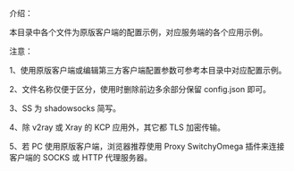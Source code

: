介绍：

本目录中各个文件为原版客户端的配置示例，对应服务端的各个应用示例。

注意：

1、使用原版客户端或编辑第三方客户端配置参数可参考本目录中对应配置示例。

2、文件名称仅便于区分，使用时删除前边多余部分保留 config.json 即可。

3、SS 为 shadowsocks 简写。

4、除 v2ray 或 Xray 的 KCP 应用外，其它都 TLS 加密传输。

5、若 PC 使用原版客户端，浏览器推荐使用 Proxy SwitchyOmega 插件来连接客户端的 SOCKS 或 HTTP 代理服务器。
